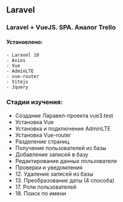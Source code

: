 ## Laravel

### Laravel + VueJS. SPA. Аналог Trello

#### Установлено:
    - Laravel 10
    - Axios
    - Vue
    - AdminLTE
    - vue-router
    - Vitejs
    - Jquery

### Стадии изучения:
<ul>
    <li>Создание Ларавел-проекта vue3.test</li>
    <li>Установка Vue</li>
    <li>Установка и подключение AdminLTE</li>
    <li>Установка Vue-router</li>
    <li>Разделение страниц</li>
    <li>Получение пользователей из базы</li>
    <li>Добавление записей в базу</li>
    <li>Редактирование данных пользователя</li>
    <li>Проверки и уведомления</li>
    <li>12. Удаление записей из базы</li>
    <li>13. Преобразование даты (4 способа)</li>
    <li>17. Роли пользователей</li>
    <li>18. Поиск по имени</li>
</ul>
